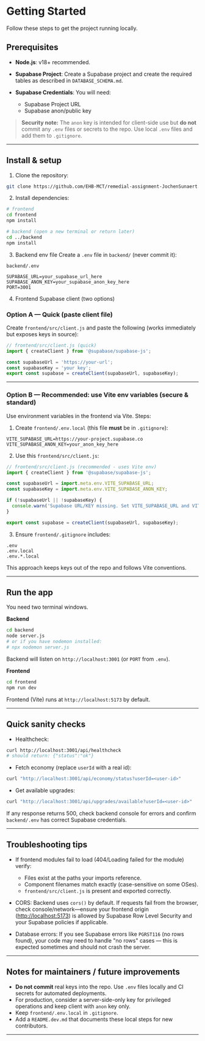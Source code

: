 # Getting Started 

Follow these steps to get the project running locally.

## Prerequisites

* **Node.js**: v18+ recommended.
* **Supabase Project**: Create a Supabase project and create the required tables as described in  `DATABASE_SCHEMA.md`.
* **Supabase Credentials**: You will need:

  * Supabase Project URL
  * Supabase anon/public key

> **Security note:** The `anon` key is intended for client-side use but **do not** commit any `.env` files or secrets to the repo. Use local `.env` files and add them to `.gitignore`.

---

## Install & setup

1. Clone the repository:

```bash
git clone https://github.com/EHB-MCT/remedial-assignment-JochenSunaert.git
```

2. Install dependencies:

```bash
# frontend
cd frontend
npm install

# backend (open a new terminal or return later)
cd ../backend
npm install
```

3. Backend env file
   Create a `.env` file in `backend/` (never commit it):

`backend/.env`

```env
SUPABASE_URL=your_supabase_url_here
SUPABASE_ANON_KEY=your_supabase_anon_key_here
PORT=3001
```

4. Frontend Supabase client (two options)

### Option A — Quick (paste client file)

Create `frontend/src/client.js` and paste the following (works immediately but exposes keys in source):

```js
// frontend/src/client.js (quick)
import { createClient } from '@supabase/supabase-js';

const supabaseUrl = 'https://your-url';
const supabaseKey = 'your key';
export const supabase = createClient(supabaseUrl, supabaseKey);
```
---

### Option B — Recommended: use Vite env variables (secure & standard)

Use environment variables in the frontend via Vite. Steps:

1. Create `frontend/.env.local` (this file **must** be in `.gitignore`):

```
VITE_SUPABASE_URL=https://your-project.supabase.co
VITE_SUPABASE_ANON_KEY=your_anon_key_here
```

2. Use this `frontend/src/client.js`:

```js
// frontend/src/client.js (recommended - uses Vite env)
import { createClient } from '@supabase/supabase-js';

const supabaseUrl = import.meta.env.VITE_SUPABASE_URL;
const supabaseKey = import.meta.env.VITE_SUPABASE_ANON_KEY;

if (!supabaseUrl || !supabaseKey) {
  console.warn('Supabase URL/KEY missing. Set VITE_SUPABASE_URL and VITE_SUPABASE_ANON_KEY in frontend/.env.local');
}

export const supabase = createClient(supabaseUrl, supabaseKey);
```

3. Ensure `frontend/.gitignore` includes:

```
.env
.env.local
.env.*.local
```

This approach keeps keys out of the repo and follows Vite conventions.

---

## Run the app

You need two terminal windows.

**Backend**

```bash
cd backend
node server.js
# or if you have nodemon installed:
# npx nodemon server.js
```

Backend will listen on `http://localhost:3001` (or `PORT` from `.env`).

**Frontend**

```bash
cd frontend
npm run dev
```

Frontend (Vite) runs at `http://localhost:5173` by default.

---

## Quick sanity checks

* Healthcheck:

```bash
curl http://localhost:3001/api/healthcheck
# should return: {"status":"ok"}
```

* Fetch economy (replace `userId` with a real id):

```bash
curl "http://localhost:3001/api/economy/status?userId=<user-id>"
```

* Get available upgrades:

```bash
curl "http://localhost:3001/api/upgrades/available?userId=<user-id>"
```

If any response returns 500, check backend console for errors and confirm `backend/.env` has correct Supabase credentials.

---

## Troubleshooting tips

* If frontend modules fail to load (404/Loading failed for the module) verify:

  * Files exist at the paths your imports reference.
  * Component filenames match exactly (case-sensitive on some OSes).
  * `frontend/src/client.js` is present and exported correctly.

* CORS: Backend uses `cors()` by default. If requests fail from the browser, check console/network—ensure your frontend origin ([http://localhost:5173](http://localhost:5173)) is allowed by Supabase Row Level Security and your Supabase policies if applicable.

* Database errors: If you see Supabase errors like `PGRST116` (no rows found), your code may need to handle "no rows" cases — this is expected sometimes and should not crash the server.

---

## Notes for maintainers / future improvements

* **Do not commit** real keys into the repo. Use `.env` files locally and CI secrets for automated deployments.
* For production, consider a server-side-only key for privileged operations and keep client with `anon` key only.
* Keep `frontend/.env.local` in `.gitignore`.
* Add a `README.dev.md` that documents these local steps for new contributors.

---
